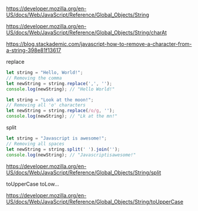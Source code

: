 <https://developer.mozilla.org/en-US/docs/Web/JavaScript/Reference/Global_Objects/String>

<https://developer.mozilla.org/en-US/docs/Web/JavaScript/Reference/Global_Objects/String/charAt>



<https://blog.stackademic.com/javascript-how-to-remove-a-character-from-a-string-398e81f13617>

replace

```js
let string = "Hello, World!";
// Removing the comma
let newString = string.replace(',', '');
console.log(newString); // "Hello World!"
```

```js
let string = "Look at the moon!";
// Removing all 'o' characters
let newString = string.replace(/o/g, '');
console.log(newString); // "Lk at the mn!"
```

split


```js
let string = "Javascript is awesome!";
// Removing all spaces
let newString = string.split(' ').join('');
console.log(newString); // "Javascriptisawesome!"
```

<https://developer.mozilla.org/en-US/docs/Web/JavaScript/Reference/Global_Objects/String/split>


toUpperCase
toLow...

<https://developer.mozilla.org/en-US/docs/Web/JavaScript/Reference/Global_Objects/String/toUpperCase>